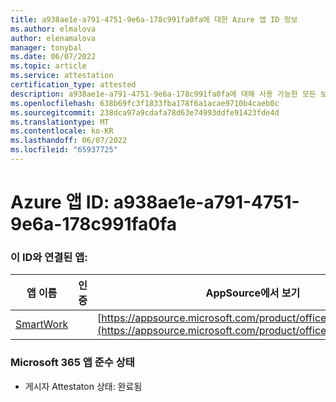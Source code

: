 ```yaml
---
title: a938ae1e-a791-4751-9e6a-178c991fa0fa에 대한 Azure 앱 ID 정보
ms.author: elmalova
author: elenamalova
manager: tonybal
ms.date: 06/07/2022
ms.topic: article
ms.service: attestation
certification_type: attested
description: a938ae1e-a791-4751-9e6a-178c991fa0fa에 대해 사용 가능한 모든 보안 및 규정 준수 정보입니다.
ms.openlocfilehash: 638b69fc3f1833fba178f6a1acae9710b4caeb0c
ms.sourcegitcommit: 238dca97a9cdafa78d63e74993ddfe91423fde4d
ms.translationtype: MT
ms.contentlocale: ko-KR
ms.lasthandoff: 06/07/2022
ms.locfileid: "65937725"
---
```

# <a name="azure-app-id-a938ae1e-a791-4751-9e6a-178c991fa0fa"></a>Azure 앱 ID: a938ae1e-a791-4751-9e6a-178c991fa0fa


### <a name="apps-associated-with-this-id"></a>이 ID와 연결된 앱:
| **앱 이름** | **인증** | **AppSource에서 보기** |
|--------------|---------------|-----------------------|
| [SmartWork](../forward/WA200001149.md) |  | [https://appsource.microsoft.com/product/office/WA200001149](https://appsource.microsoft.com/product/office/WA200001149) |

### <a name="microsoft-365-app-compliance-status"></a>Microsoft 365 앱 준수 상태
- 게시자 Attestaton 상태: 완료됨
